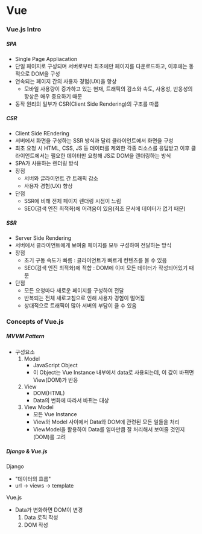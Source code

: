 # Vue

### Vue.js Intro

##### SPA

* Single Page Appliacation
* 단일 페이지로 구성되며 서버로부터 최초에만 페이지를 다운로드하고, 이후에는 동적으로 DOM을 구성
* 연속되는 페이지 간의 사용자 경험(UX)을 향상
  * 모바일 사용량이 증가하고 있는 현재, 트래픽의 감소와 속도, 사용성, 반응성의 향상은 매우 중요하기 때문
* 동작 원리의 일부가 CSR(Client Side Rendering)의 구조를 따름

##### CSR

* Client Side REndering
* 서버에서 화면을 구성하는 SSR 방식과 달리 클라이언트에서 화면을 구성
* 최초 요청 시 HTML, CSS, JS 등 데이터를 제외한 각종 리소스를 응답받고 이후 클라이언트에서는 필요한 데이터만 요청해 JS로 DOM을 렌더링하는 방식
* SPA가 사용하는 렌더링 방식
* 장점
  * 서버와 글라이언트 간 트래픽 감소
  * 사용자 경험(UX) 향상
* 단점
  * SSR에 비해 전체 페이지 렌더링 시점이 느림
  * SEO(검색 엔진 최적화)에 어려움이 있음(최초 문서에 데이터가 없기 때문)

##### SSR

* Server Side Rendering
* 서버에서 클라이언트에게 보여줄 페이지를 모두 구성하여 전달하는 방식
* 장점
  * 초기 구동 속도가 빠름 : 클라이언트가 빠르게 컨텐츠를 볼 수 있음
  * SEO(검색 엔진 최적화)에 적합 : DOM에 이미 모든 데이터가 작성되어있기 때문
* 단점
  * 모든 요청마다 새로운 페이지를 구성하여 전달
  * 반복되는 전체 새로고침으로 인해 사용자 경험이 떨어짐
  * 상대적으로 트래픽이 많아 서버의 부담이 클 수 있음





### Concepts of Vue.js

##### MVVM Pattern

* 구성요소
  1. Model
     * JavaScript Object
     * 이 Object는 Vue Instance 내부에서 data로 사용되는데, 이 값이 바뀌면 View(DOM)가 반응
  2. View
     * DOM(HTML)
     * Data의 변화에 따라서 바뀌는 대상
  3. View Model
     * 모든 Vue Instance
     * View와  Model 사이에서 Data와 DOM에 관련된 모든 일들을 처리
     * ViewModel을 활용하여 Data를 얼마만큼 잘 처리해서 보여줄 것인지(DOM)를 고려



##### Django & Vue.js

Django

* "데이터의 흐름"
* url -> views -> template

Vue.js

* Data가 변화하면 DOM이 변경
  1. Data 로직 작성
  2. DOM 작성